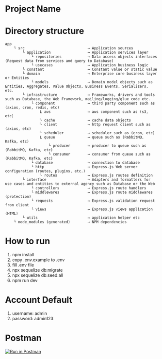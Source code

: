 # Project Name

# Directory structure

```
app
    └ src                             → Application sources
        └ application                 → Application services layer
            └ repositories            → Data access objects interfaces (Request data from services and query to Database)
            └ usecases                → Application business logic
        └ constant                    → Constant value or static value
        └ domain                      → Enterprise core business layer or Entities
            └ models                  → Domain model objects such as Entities, Aggregates, Value Objects, Business Events, Serializers, etc.
        └ infrastructure              → Frameworks, drivers and tools such as Database, the Web Framework, mailing/logging/glue code etc.
            └ component               → third party component such as (axios, cron, redis, etc)
                L aws                 → aws component such as (s3, etc)
                └ cache               → cache data objects
                └ client              → http request client such as (axios, etc)
                └ scheduler           → scheduler such as (cron, etc)
                L queue               → queue such as (RabbitMQ, Kafka, etc)
                    └ producer        → producer to queue such as (RabbitMQ, Kafka, etc)
                    └ consumer        → consumer from queue such as (RabbitMQ, Kafka, etc)
            └ database                → connection to database
            └ http                    → Express.js Web server configuration (routes, plugins, etc.)
                └ routes              → Express.js routes definition
        └ interface                   → Adapters and formatters for use cases and entities to external agency such as Database or the Web
            └ controllers             → Express.js route handlers
            └ middlewares             → Express.js route middlewares (protection)
            └ requests                → Express.js validation request from client
            └ views                   → Express.js views application (HTML)
        └ utils                       → application helper etc
    └ node_modules (generated)        → NPM dependencies
```

# How to run

1. npm install
2. copy .env.example to .env
3. fill .env file
4. npx sequelize db:migrate
5. npx sequelize db:seed:all
6. npm run dev

# Account Default

1. username: admin
2. password: admin123

# Postman
[![Run in Postman](https://run.pstmn.io/button.svg)](https://app.getpostman.com/run-collection/8051022-161c23d3-b20b-4409-97f9-288cfa17bc4e?action=collection%2Ffork&collection-url=entityId%3D8051022-161c23d3-b20b-4409-97f9-288cfa17bc4e%26entityType%3Dcollection%26workspaceId%3D943557ba-d536-46d9-8cec-16ee0092fd1b)
